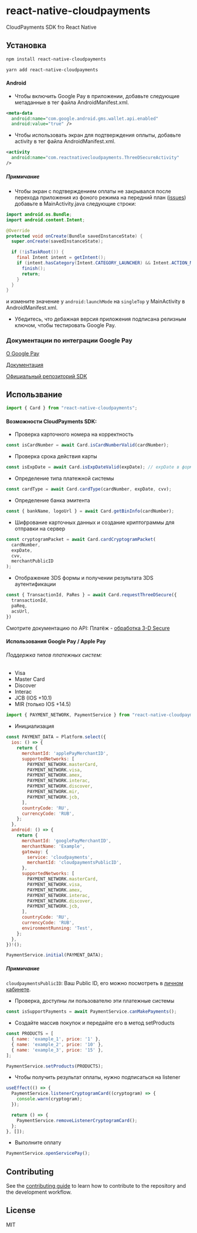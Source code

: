 # react-native-cloudpayments

CloudPayments SDK fro React Native

## Установка

```sh
npm install react-native-cloudpayments

yarn add react-native-cloudpayments
```

#### Android

* Чтобы включить Google Pay в приложении, добавьте следующие метаданные в тег <application> файла AndroidManifest.xml.

```xml
<meta-data
  android:name="com.google.android.gms.wallet.api.enabled"
  android:value="true" />
```

* Чтобы использовать экран для подтверждения оплыты, добавьте activity в тег <application> файла AndroidManifest.xml.

```xml
<activity
  android:name="com.reactnativecloudpayments.ThreeDSecureActivity"
/>
```

##### Примичание
* Чтобы экран с подтверждением оплаты не закрывался после перехода приложения из фоного режима на передний план ([issues](https://issuetracker.google.com/issues/64108432)) добавьте в MainActivity.java следующие строки:

```java
import android.os.Bundle;
import android.content.Intent;

@Override
protected void onCreate(Bundle savedInstanceState) {
  super.onCreate(savedInstanceState);

  if (!isTaskRoot()) {
    final Intent intent = getIntent();
    if (intent.hasCategory(Intent.CATEGORY_LAUNCHER) && Intent.ACTION_MAIN.equals(intent.getAction())) {
      finish();
      return;
    }
  }
}
```

и измените значение у `android:launchMode` на `singleTop` у MainActivity в AndroidManifest.xml.

* Убедитесь, что дебажная версия приложения подписана релизным ключом, чтобы тестировать Google Pay.

### Документации по интеграции Google Pay

[О Google Pay](https://developers.cloudpayments.ru/#google-pay)

[Документация](https://developers.google.com/pay/api/android/guides/setup)

[Официальный репозиторий SDK](https://github.com/cloudpayments/SDK-Android)

## Использвание

```js
import { Card } from "react-native-cloudpayments";
```
#### Возможности CloudPayments SDK:

* Проверка карточного номера на корректность

```js
const isCardNumber = await Card.isCardNumberValid(cardNumber);
```

* Проверка срока действия карты

```js
const isExpDate = await Card.isExpDateValid(expDate); // expDate в формате MM/yy
```

* Определение типа платежной системы

```js
const cardType = await Card.cardType(cardNumber, expDate, cvv);
```

* Определение банка эмитента

```js
const { bankName, logoUrl } = await Card.getBinInfo(cardNumber);
```

* Шифрование карточных данных и создание криптограммы для отправки на сервер

```js
const cryptogramPacket = await Card.cardCryptogramPacket(
  cardNumber,
  expDate,
  cvv,
  merchantPublicID
);
```

* Отображение 3DS формы и получении результата 3DS аутентификации

```js
const { TransactionId, PaRes } = await Card.requestThreeDSecure({
  transactionId,
  paReq,
  acsUrl,
})
```

Смотрите документацию по API: Платёж - [обработка 3-D Secure](https://developers.cloudpayments.ru/#obrabotka-3-d-secure)

#### Использования Google Pay / Apple Pay

###### Поддержка типов платежных систем:
* Visa
* Master Card
* Discover
* Interac
* JCB (IOS +10.1)
* MIR (только IOS +14.5)

```js
import { PAYMENT_NETWORK, PaymentService } from "react-native-cloudpayments";
```
* Инициализация

```js
const PAYMENT_DATA = Platform.select({
  ios: () => {
    return {
      merchantId: 'applePayMerchantID',
      supportedNetworks: [
        PAYMENT_NETWORK.masterCard,
        PAYMENT_NETWORK.visa,
        PAYMENT_NETWORK.amex,
        PAYMENT_NETWORK.interac,
        PAYMENT_NETWORK.discover,
        PAYMENT_NETWORK.mir,
        PAYMENT_NETWORK.jcb,
      ],
      countryCode: 'RU',
      currencyCode: 'RUB',
    };
  },
  android: () => {
    return {
      merchantId: 'googlePayMerchantID',
      merchantName: 'Example',
      gateway: {
        service: 'cloudpayments',
        merchantId: 'cloudpaymentsPublicID',
      },
      supportedNetworks: [
        PAYMENT_NETWORK.masterCard,
        PAYMENT_NETWORK.visa,
        PAYMENT_NETWORK.amex,
        PAYMENT_NETWORK.interac,
        PAYMENT_NETWORK.discover,
        PAYMENT_NETWORK.jcb,
      ],
      countryCode: 'RU',
      currencyCode: 'RUB',
      environmentRunning: 'Test',
    };
  },
})!();

PaymentService.initial(PAYMENT_DATA);
```
##### Примичание

`cloudpaymentsPublicID`: Ваш Public ID, его можно посмотреть в [личном кабинете](https://merchant.cloudpayments.ru/).

* Проверка, доступны ли пользователю эти платежные системы

```js
const isSupportPayments = await PaymentService.canMakePayments();
```

* Создайте массив покупок и передайте его в метод setProducts

```js
const PRODUCTS = [
  { name: 'example_1', price: '1' },
  { name: 'example_2', price: '10' },
  { name: 'example_3', price: '15' },
];

PaymentService.setProducts(PRODUCTS);
```

* Чтобы получить результат оплаты, нужно подписаться на listener

```js
useEffect(() => {
  PaymentService.listenerCryptogramCard((cryptogram) => {
    console.warn(cryptogram);
  });

  return () => {
    PaymentService.removeListenerCryptogramCard();
  };
}, []);
```

* Выполните оплату

```js
PaymentService.openServicePay();
```

## Contributing

See the [contributing guide](CONTRIBUTING.md) to learn how to contribute to the repository and the development workflow.

## License

MIT
